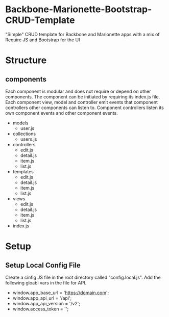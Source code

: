 # Backbone-Marionette-Bootstrap-CRUD-Template
"Simple" CRUD template for Backbone and Marionette apps with a mix of Require JS and Bootstrap for the UI

# Structure

## components

Each component is modular and does not require or depend on other components. The component can be initiated by requiring its index.js file. Each component view, model and controller emit events that component controllers other components can listen to. Component controllers listen its own component events and other component events.

- models
  - user.js
- collections
  - users.js
- controllers
  - edit.js
  - detail.js
  - item.js
  - list.js
- templates
  - edit.js
  - detail.js
  - item.js
  - list.js
- views
  - edit.js
  - detail.js
  - item.js
  - list.js
- index.js

# Setup

## Setup Local Config File

Create a cinfig JS file in the root directory called "config.local.js". Add the following gloabl vars in the file for API.

- window.app_base_url = 'https://domain.com';
- window.app_api_url = '/api';
- window.app_api_version = '/v2';
- window.access_token = '';